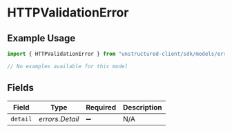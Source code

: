 # HTTPValidationError

## Example Usage

```typescript
import { HTTPValidationError } from "unstructured-client/sdk/models/errors";

// No examples available for this model
```

## Fields

| Field              | Type               | Required           | Description        |
| ------------------ | ------------------ | ------------------ | ------------------ |
| `detail`           | *errors.Detail*    | :heavy_minus_sign: | N/A                |